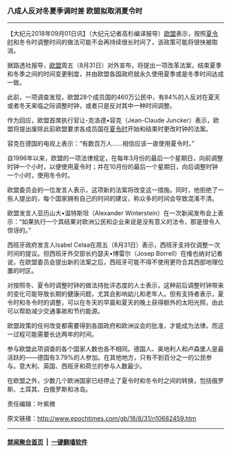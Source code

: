 ### 八成人反对冬夏季调时差 欧盟拟取消夏令时
------------------------

<p>【大纪元2018年09月01日讯】（大纪元记者高杉编译报导）<a href="http://www.epochtimes.com/gb/tag/%E6%AC%A7%E7%9B%9F.html">欧盟</a>表示，按照<a href="http://www.epochtimes.com/gb/tag/%E5%A4%8F%E4%BB%A4%E6%97%B6.html">夏令时</a>和冬令时调整时间的做法可能不会再持续很长时间了，该政策可能将很快被取消。</p>
<p>据路透社报导，<a href="http://www.epochtimes.com/gb/tag/%E6%AC%A7%E7%9B%9F.html">欧盟</a>周五（8月31日）对外宣布，将提出一项改革法案，结束夏季和冬季之间的时间变更制度，并由欧盟各国政府就永久使用夏季或是冬季时间达成一致。</p>
<p>此前，一项调查发现，欧盟28个成员国的460万公民中，有84%的人反对在夏天或者冬天来临之际调整时钟，或者只是反对其中一种时间调整。</p>
<p>作为回应，欧盟首席执行官让-克洛德•容克（Jean-Claude Juncker）表示，欧盟将提出废除此前欧盟要求各成员国在<a href="http://www.epochtimes.com/gb/tag/%E5%A4%8F%E4%BB%A4%E6%97%B6.html">夏令时</a>开始和结束时更改时钟的法案。</p>
<p>容克在德国的电视上表示：“有数百万人&#8230;&#8230;相信应该一直使用夏令时。”</p>
<p>自1996年以来，欧盟的一项法律规定，在每年3月份的最后一个星期日，向前调整时钟一个小时，以便使用夏令时；并在10月份的最后一个星期日，向后调整时钟一个小时，使用冬令时。</p>
<p>欧盟委员会的一位发言人表示，这项新的法案将改变这一措施。同时，他拒绝了一些人提出的，每个国家拥有自己的时间的建议，称众多的时间会导致混淆不清。</p>
<p>欧盟发言人亚历山大•温特斯坦（Alexander Winterstein）在一次新闻发布会上表示：“如果执行一个其结果对欧洲公民和企业来说是没有意义的法令，那是很令人惊讶的。”</p>
<p>西班牙政府发言人Isabel Celaa在周五（8月31日）表示，西班牙支持仅调整一次时间的提议。但西班牙外交部长约瑟夫•博雷尔（Josep Borrell）在维也纳对记者说，在欧盟委员会提出新的法案之后，西班牙可能不得不使用更符合其西部地理位置的时区。</p>
<p>对按照冬、夏令时调整时钟的做法持批评态度的人士表示，这种前后调整时钟带来的变化可能导致长期的健康问题，尤其会影响幼儿和老年人。但有支持者表示，夏令时和冬令时的调整，可以在冬天的早晨和夏天的晚上获得额外的太阳光照，由此可以帮助减少交通事故和节约能源。</p>
<p>欧盟政策的任何改变都需要得到各国政府和欧洲议会的批准，才能成为法律。而这一过程可能需要长达两年的时间。</p>
<p>参与欧盟此项调查的各个国家人数也各不相同。德国人、奥地利人和卢森堡人是最活跃的——德国有3.79%的人参加。在其他地方，只有不到百分之一的公民参与。意大利、英国、西班牙和荷兰的参与人数最少。</p>
<p>在欧盟之外，少数几个欧洲国家已经停止了夏令时和冬令时之间的转换，包括俄罗斯、土耳其、白俄罗斯和冰岛。</p>
<p>责任编辑：叶紫微</p>

原文链接：http://www.epochtimes.com/gb/18/8/31/n10682459.htm


------------------------
#### [禁闻聚合首页](https://github.com/gfw-breaker/banned-news/blob/master/README.md) &nbsp;|&nbsp;  [一键翻墙软件](https://github.com/gfw-breaker/nogfw/blob/master/README.md)